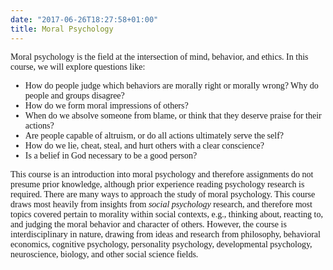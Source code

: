 ```yaml
---
date: "2017-06-26T18:27:58+01:00"
title: Moral Psychology 
---
```



<style>


@import url('https://fonts.googleapis.com/css2?family=Crimson+Text&display=swap');


body {
  font-family: 'Crimson Text', serif;
}
h1{font-family: 'Crimson Text', serif;}
h2{font-family: 'Crimson Text', serif;}


.heatMap {
}
.heatMap th {
background: #D3D3D3;
word-wrap: break-word;
text-align: center;
}

</style>

<div class="heatMap">


</div>

<div class="heatMap">


Moral psychology is the field at the intersection of mind, behavior, and ethics. In this course, we will explore questions like:

*	How do people judge which behaviors are morally right or morally wrong? Why do people and groups disagree?
*	How do we form moral impressions of others?
*	When do we absolve someone from blame, or think that they deserve praise for their actions?
*	Are people capable of altruism, or do all actions ultimately serve the self?
*	How do we lie, cheat, steal, and hurt others with a clear conscience? 
*	Is a belief in God necessary to be a good person?



This course is an introduction into moral psychology and therefore assignments do not presume prior knowledge, although prior experience reading psychology research is required. There are many ways to approach the study of moral psychology. This course draws most heavily from insights from *social psychology* research, and therefore most topics covered pertain to morality within social contexts, e.g., thinking about, reacting to, and judging the moral behavior and character of others. However, the course is interdisciplinary in nature, drawing from ideas and research from philosophy, behavioral economics, cognitive psychology, personality psychology, developmental psychology, neuroscience, biology, and other social science fields.

